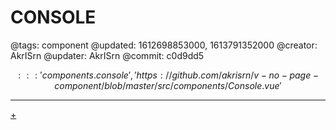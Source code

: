 # CONSOLE

@tags: component
@updated: 1612698853000, 1613791352000
@creator: AkrISrn
@updater: AkrISrn
@commit: c0d9dd5

$$::: 'components.console', 'https://github.com/akrisrn/v-no-page-component/blob/master/src/components/Console.vue' $$

---

[+](/snippets/console.md)
